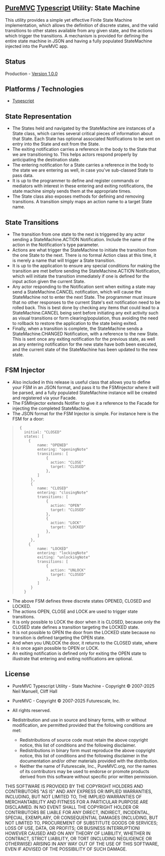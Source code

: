## [PureMVC](http://puremvc.github.com/) [Typescript](https://github.com/PureMVC/puremvc-typescript-multicore-framework/wiki) Utility: State Machine
This utility provides a simple yet effective Finite State Machine implementation, which allows the definition of discrete states, and the valid transitions to other states available from any given state, and the actions which trigger the transitions. A mechanism is provided for defining the entire state machine in JSON and having a fully populated StateMachine injected into the PureMVC app.

## Status
Production - [Version 1.0.0](https://github.com/PureMVC/puremvc-typescript-util-statemachine/blob/master/VERSION)


## Platforms / Technologies
* [Typescript](http://en.wikipedia.org/wiki/Typescript)

## State Representation
* The States held and navigated by the StateMachine are instances of a State class, which carries several critical pieces of information about that State. Each State has optional associated Notifications to be sent on entry into the State and exit from the State. 
* The exiting notification carries a reference in the body to the State that we are transitioning to. This helps actors respond properly by anticipating the destination state. 
* The entering notification for a State carries a reference in the body to the state we are entering as well, in case you've sub-classed State to pass data.    
* It is up to the programmer to define and register commands or mediators with interest in these entering and exiting notifications, the state machine simply sends them at the appropriate times.
* The State class also exposes methods for defining and removing transitions. A transition simply maps an action name to a target State name. 
    
## State Transitions
* The transition from one state to the next is triggered by any actor sending a StateMachine.ACTION Notification. Include the name of the action in the Notification's type parameter.   
* Actions are what trigger the StateMachine to initiate the transition from the one State to the next. There is no formal Action class at this time, it is merely a name that will trigger a State transition.
* It is up to the application to ensure any special conditions for making the transition are met before sending the StateMachine.ACTION Notification, which will initiate the transition immediately if one is defined for the input action given the current State.  
* Any actor responding to the Notification sent when exiting a state may send a StateMachine.CANCEL notification, which will cause the StateMachine not to enter the next State.  The programmer  must insure that no other responses to the current State's exit notification need to be rolled back. This is best done by checking any items that could lead to a StateMachine.CANCEL being sent before initiating any exit activity such as visual transitions or form clearing/population, thus avoiding the need to rollback to restore the application to the state being exited.  
* Finally, when a transition is complete, the StateMachine sends a StateMachine.CHANGED Notification, with a reference to the new State. This is sent once any exiting notification for the previous state, as well as any entering notification for the new state have both been executed, and the current state of the StateMachine has been updated to the new state.
     
## FSM Injector
  * Also included in this release is useful class that allows you to define your FSM in an JSON format, and pass it to the FSMInjector where it will be parsed, and a fully populated StateMachine instance will be created and registered via your Facade. 
* The FSMInjector extends Notifier to give it a reference to the Facade for injecting the completed StateMachine.
* The JSON format for the FSM Injector is simple. For instance here is the FSM for a door:

>      { 
>        initial: "CLOSED"
>        states: [
>          {
>              name: "OPENED" 
>              entering: "openingNote"
>              transitions: [
>                  { 
>                    action: "CLOSE" 
>                    target: "CLOSED"
>                  },
>              ]
>           }, 
>           {
>              name: "CLOSED" 
>              entering: "closingNote"
>              transitions: [
>                  { 
>                    action: "OPEN" 
>                    target: "CLOSED"
>                  },
>                  {
>                    action: "LOCK"
>                    target: "LOCKED"
>                  },
>              ]
>           }, 
>          {
>              name: "LOCKED" 
>              entering: "lockingNote" 
>              exiting: "unlockingNote"
>              transitions: [
>                  { 
>                    action: "UNLOCK" 
>                    target: "CLOSED"
>                  },
>              ]
>           }
>        }

* The above FSM defines three discrete states OPENED, CLOSED and LOCKED. 
* The actions OPEN, CLOSE and LOCK are used to trigger state transitions. 
* It is only possible to LOCK the door when it is CLOSED, because only the CLOSED state defines a transition targeting the LOCKED state.
* It is not possible to OPEN the door from the LOCKED state because no transition is defined targeting the OPEN state. 
* And when you UNLOCK the door, it returns to the CLOSED state, where it is once again possible to OPEN or LOCK.
* An exiting notification is defined only for exiting the OPEN state to illustrate that entering and exiting notifications are optional.

## License
* PureMVC Typescript Utility - State Machine - Copyright © 2007-2025 Neil Manuell, Cliff Hall
* PureMVC - Copyright © 2007-2025 Futurescale, Inc.
* All rights reserved.

* Redistribution and use in source and binary forms, with or without modification, are permitted provided that the following conditions are met:

  * Redistributions of source code must retain the above copyright notice, this list of conditions and the following disclaimer.
  * Redistributions in binary form must reproduce the above copyright notice, this list of conditions and the following disclaimer in the documentation and/or other materials provided with the distribution.
  * Neither the name of Futurescale, Inc., PureMVC.org, nor the names of its contributors may be used to endorse or promote products derived from this software without specific prior written permission.

THIS SOFTWARE IS PROVIDED BY THE COPYRIGHT HOLDERS AND CONTRIBUTORS "AS IS" AND ANY EXPRESS OR IMPLIED WARRANTIES, INCLUDING, BUT NOT LIMITED TO, THE IMPLIED WARRANTIES OF MERCHANTABILITY AND FITNESS FOR A PARTICULAR PURPOSE ARE DISCLAIMED. IN NO EVENT SHALL THE COPYRIGHT HOLDER OR CONTRIBUTORS BE LIABLE FOR ANY DIRECT, INDIRECT, INCIDENTAL, SPECIAL, EXEMPLARY, OR CONSEQUENTIAL DAMAGES (INCLUDING, BUT NOT LIMITED TO, PROCUREMENT OF SUBSTITUTE GOODS OR SERVICES; LOSS OF USE, DATA, OR PROFITS; OR BUSINESS INTERRUPTION) HOWEVER CAUSED AND ON ANY THEORY OF LIABILITY, WHETHER IN CONTRACT, STRICT LIABILITY, OR TORT (INCLUDING NEGLIGENCE OR OTHERWISE) ARISING IN ANY WAY OUT OF THE USE OF THIS SOFTWARE, EVEN IF ADVISED OF THE POSSIBILITY OF SUCH DAMAGE.
